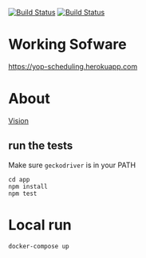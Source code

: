 [![Build Status](https://github.com/ericminio/yop-scheduling/actions/workflows/ci.yml/badge.svg)](https://github.com/ericminio/yop-scheduling/actions/workflows/ci.yml)
[![Build Status](https://github.com/ericminio/yop-scheduling/actions/workflows/deployment.yml/badge.svg)](https://github.com/ericminio/yop-scheduling/actions/workflows/deployment.yml)


# Working Sofware

https://yop-scheduling.herokuapp.com

# About

[Vision](about/1.vision.feature)

## run the tests

Make sure `geckodriver` is in your PATH

```
cd app
npm install
npm test
```

# Local run

```
docker-compose up
```